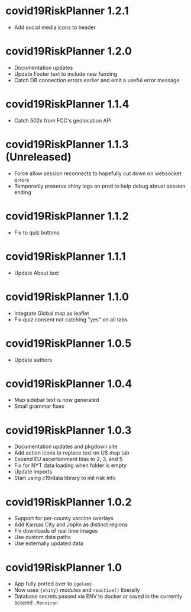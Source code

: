 # covid19RiskPlanner 1.2.1
* Add social media icons to header


# covid19RiskPlanner 1.2.0
* Documentation updates  
* Update Footer text to include new funding  
* Catch DB connection errors earlier and emit a useful error message


# covid19RiskPlanner 1.1.4
* Catch 502s from FCC's geolocation API

# covid19RiskPlanner 1.1.3 (Unreleased)

* Force allow session reconnects to hopefully cut down on websocket errors
* Temporarily preserve shiny logs on prod to help debug abrust session ending

# covid19RiskPlanner 1.1.2

* Fix to quiz buttons

# covid19RiskPlanner 1.1.1

*  Update About text

# covid19RiskPlanner 1.1.0

* Integrate Global map as leaflet
* Fix quiz consent not catching "yes" on all tabs

# covid19RiskPlanner 1.0.5

* Update authors

# covid19RiskPlanner 1.0.4

* Map sidebar text is now generated 
* Small grammar fixes


# covid19RiskPlanner 1.0.3

* Documentation updates and pkgdown site
* Add action icons to replace text on US map tab
* Expand EU ascertainment bias to 2, 3, and 5
* Fix for NYT data loading when folder is empty
* Update imports
* Start using c19rdata library to init risk info


# covid19RiskPlanner 1.0.2

* Support for per-county vaccine overlays
* Add Kansas City and Joplin as distinct regions
* Fix downloads of real time images
* Use custom data paths
* Use externally updated data


# covid19RiskPlanner 1.0

* App fully ported over to `{golem}`
* Now uses `{shiny}` modules and `reactive()` liberally
* Database secrets passed via ENV to docker or saved in the currently scoped `.Renviron`

